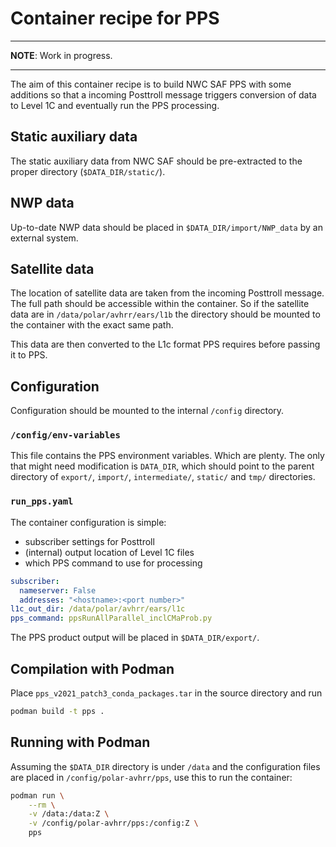 
# Container recipe for PPS

---

**NOTE**: Work in progress.

---

The aim of this container recipe is to build NWC SAF PPS with some
additions so that a incoming Posttroll message triggers conversion of
data to Level 1C and eventually run the PPS processing.

## Static auxiliary data

The static auxiliary data from NWC SAF should be pre-extracted to the
proper directory (`$DATA_DIR/static/`).

## NWP data

Up-to-date NWP data should be placed in `$DATA_DIR/import/NWP_data` by
an external system.

## Satellite data

The location of satellite data are taken from the incoming Posttroll
message. The full path should be accessible within the container. So
if the satellite data are in `/data/polar/avhrr/ears/l1b` the
directory should be mounted to the container with the exact same path.

This data are then converted to the L1c format PPS requires before
passing it to PPS.

## Configuration

Configuration should be mounted to the internal `/config` directory.

### `/config/env-variables`

This file contains the PPS environment variables. Which are
plenty. The only that might need modification is `DATA_DIR`, which
should point to the parent directory of `export/`, `import/`,
`intermediate/`, `static/` and `tmp/` directories.

### `run_pps.yaml`

The container configuration is simple:
* subscriber settings for Posttroll
* (internal) output location of Level 1C files
* which PPS command to use for processing

```yaml
subscriber:
  nameserver: False
  addresses: "<hostname>:<port number>"
l1c_out_dir: /data/polar/avhrr/ears/l1c
pps_command: ppsRunAllParallel_inclCMaProb.py
```

The PPS product output will be placed in `$DATA_DIR/export/`.

## Compilation with Podman

Place `pps_v2021_patch3_conda_packages.tar` in the source directory
and run

```bash
podman build -t pps .
```

## Running with Podman

Assuming the `$DATA_DIR` directory is under `/data` and the
configuration files are placed in `/config/polar-avhrr/pps`, use this
to run the container:

```bash
podman run \
    --rm \
    -v /data:/data:Z \
    -v /config/polar-avhrr/pps:/config:Z \
    pps
```
